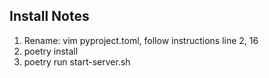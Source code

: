 ## Install Notes
1. Rename: vim pyproject.toml, follow instructions line 2, 16
2. poetry install
3. poetry run start-server.sh
